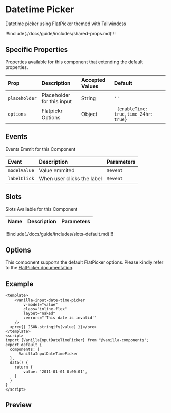 # Datetime Picker

Datetime picker using FlatPicker themed with Tailwindcss

!!!include(./docs/guide/includes/shared-props.md)!!!

## Specific Properties

Properties available for this component that extending the default properties.

| Prop          | Description                | Accepted Values | Default                               |
|:--------------|:---------------------------|:----------------|:--------------------------------------|
| `placeholder` | Placeholder for this input | String          | `''`                                  |
| `options`     | Flatpickr Options          | Object          | ` {enableTime: true,time_24hr: true}` |

## Events
Events Emmit for this Component

| Event        | Description                | Parameters |
|:-------------|:---------------------------|:-----------|
| `modelValue` | Value emmited              | `$event`   |
| `labelClick` | When user clicks the label | `$event`   |

## Slots

Slots Available for this Component

| Name           | Description                                     | Parameters            |
|:---------------|:------------------------------------------------|:----------------------|
!!!include(./docs/guide/includes/slots-default.md)!!!

## Options

This component supports the default FlatPicker options. Please kindly refer to the [FlatPicker documentation](https://flatpickr.js.org/options/).


## Example

```vue
<template>
    <vanilla-input-date-time-picker
        v-model="value"
        class="inline-flex"
        layout="naked"
        :errors="'This date is invalid'"
    />
  <pre>{{ JSON.stringify(value) }}</pre>
</template>
<script>
import {VanillaInputDateTimePicker} from "@vanilla-components";
export default {
  components: {
      VanillaInputDateTimePicker
  },
  data() {
    return {
        value: '2011-01-01 0:00:01',
    }
  }
}
</script>
```

## Preview
<wrapper src="inputs/datetimepicker/demo" />
